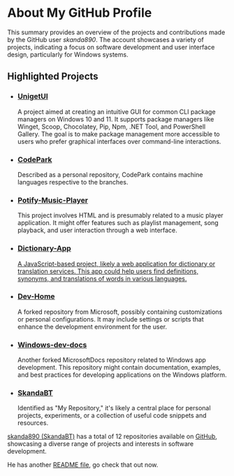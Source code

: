 <!DOCTYPE html>
<html lang="en">
<head>
    <meta charset="UTF-8">
    <meta name="viewport" content="width=device-width, initial-scale=1.0">
    </head>
     <body>
    <h1>About My GitHub Profile</h1>
    <p>This summary provides an overview of the projects and contributions made by the GitHub user <em>skanda890</em>. The account showcases a variety of projects, indicating a focus on software development and user interface design, particularly for Windows systems.</p>
    <h2>Highlighted Projects</h2>
    <ul>
        <li>
            <h3><a href="https://github.com/skanda890/UnigetUI">UnigetUI</a></h3>
            <p>A project aimed at creating an intuitive GUI for common CLI package managers on Windows 10 and 11. It supports package managers like Winget, Scoop, Chocolatey, Pip, Npm, .NET Tool, and PowerShell Gallery. The goal is to make package management more accessible to users who prefer graphical interfaces over command-line interactions.</p>
        </li>
        <li>
            <h3><a href="https://github.com/skanda890/CodePark">CodePark</a></h3>
            <p>Described as a personal repository, CodePark contains machine languages respective to the branches.</p>
        </li>
        <li>
            <h3><a href="https://github.com/skanda890/Potify-Music-Player">Potify-Music-Player</a></h3>
            <p>This project involves HTML and is presumably related to a music player application. It might offer features such as playlist management, song playback, and user interaction through a web interface.</p>
        </li>
        <li>
            <h3><a href="https://github.com/skanda890/Dictionary-App">Dictionary-App</h3>
            <p>A JavaScript-based project, likely a web application for dictionary or translation services. This app could help users find definitions, synonyms, and translations of words in various languages.</p>
        </li>
        <li>
            <h3><a href="https://github.com/skanda890/Dev-Home">Dev-Home</a></h3>
            <p>A forked repository from Microsoft, possibly containing customizations or personal configurations. It may include settings or scripts that enhance the development environment for the user.</p>
        </li>
        <li>
            <h3><a href="https://github.com/skanda890/windows-dev-docs">Windows-dev-docs</a></h3>
            <p>Another forked MicrosoftDocs repository related to Windows app development. This repository might contain documentation, examples, and best practices for developing applications on the Windows platform.</p>
        </li>
        <!-- Additional repositories -->
        <li>
            <h3><a href="https://github.com/skanda890/SkandaBT">SkandaBT</a></h3>
            <p>Identified as "My Repository," it's likely a central place for personal projects, experiments, or a collection of useful code snippets and resources.</p>
         </li>
        <!-- Placeholder for additional repositories -->
        <!-- Add more <li> elements here with other repositories -->
    </ul>
    <p><a href="github.com/skanda890">skanda890 (SkandaBT)</a> has a total of 12 repositories available on <a href="https://github.com">GitHub</a>, showcasing a diverse range of projects and interests in software development.</p>
    <p>He has another <a href="https://github.com/skanda890/skanda890/blob/HTML/README-adventure.md">README file</a>, go check that out now.</p>
</body>
</html>
